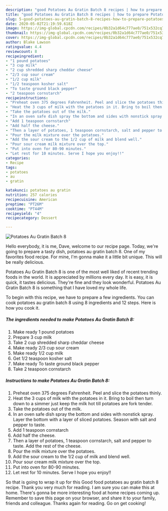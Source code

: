 ```yaml
---
description: "good Potatoes Au Gratin Batch 8 recipes | how to prepare Potatoes Au Gratin Batch 8"
title: "good Potatoes Au Gratin Batch 8 recipes | how to prepare Potatoes Au Gratin Batch 8"
slug: 5-good-potatoes-au-gratin-batch-8-recipes-how-to-prepare-potatoes-au-gratin-batch-8
date: 2020-05-02T21:19:59.618Z
image: https://img-global.cpcdn.com/recipes/0b32a1d64c777ae0/751x532cq70/potatoes-au-gratin-batch-8-recipe-main-photo.jpg
thumbnail: https://img-global.cpcdn.com/recipes/0b32a1d64c777ae0/751x532cq70/potatoes-au-gratin-batch-8-recipe-main-photo.jpg
cover: https://img-global.cpcdn.com/recipes/0b32a1d64c777ae0/751x532cq70/potatoes-au-gratin-batch-8-recipe-main-photo.jpg
author: Blake Lawson
ratingvalue: 4.4
reviewcount: 8
recipeingredient:
- "1 pound potatoes"
- "3 cup milk"
- "2 cup shredded sharp cheddar cheese"
- "2/3 cup sour cream"
- "1/2 cup milk"
- "1/2 teaspoon kosher salt"
- "To taste ground black pepper"
- "2 teaspoon cornstarch"
recipeinstructions:
- "Preheat oven 375 degrees Fahrenheit. Peel and slice the potatoes thinly."
- "Heat the 3 cups of milk with the potatoes in it. Bring to boil then turn down to a simmer just keep the milk hot till potatoes are fork tender."
- "Take the potatoes out of the milk."
- "In an oven safe dish spray the bottom and sides with nonstick spray. Layer the bottom with a layer of sliced potatoes. Season with salt and pepper to taste."
- "Add 1 teaspoon cornstarch"
- "Add half the cheese."
- "Then a layer of potatoes, 1 teaspoon cornstarch, salt and pepper to taste. Add the rest of the cheese."
- "Pour the milk mixture over the potatoes."
- "Add the sour cream to the 1/2 cup of milk and blend well."
- "Pour sour cream milk mixture over the top."
- "Put into oven for 80-90 minutes."
- "Let rest for 10 minutes. Serve I hope you enjoy!!"
categories:
- Recipe
tags:
- potatoes
- au
- gratin

katakunci: potatoes au gratin 
nutrition: 257 calories
recipecuisine: American
preptime: "PT26M"
cooktime: "PT44M"
recipeyield: "4"
recipecategory: Dessert

---
```



![Potatoes Au Gratin Batch 8](https://img-global.cpcdn.com/recipes/0b32a1d64c777ae0/751x532cq70/potatoes-au-gratin-batch-8-recipe-main-photo.jpg)

Hello everybody, it is me, Dave, welcome to our recipe page. Today, we're going to prepare a tasty dish, potatoes au gratin batch 8. One of my favorites food recipe. For mine, I'm gonna make it a little bit unique. This will be really delicious.



Potatoes Au Gratin Batch 8 is one of the most well liked of recent trending foods in the world. It is appreciated by millions every day. It is easy, it is quick, it tastes delicious. They're fine and they look wonderful. Potatoes Au Gratin Batch 8 is something that I have loved my whole life.


To begin with this recipe, we have to prepare a few ingredients. You can cook potatoes au gratin batch 8 using 8 ingredients and 12 steps. Here is how you cook it.

<!--inarticleads1-->

##### The ingredients needed to make Potatoes Au Gratin Batch 8:

1. Make ready 1 pound potatoes
1. Prepare 3 cup milk
1. Take 2 cup shredded sharp cheddar cheese
1. Make ready 2/3 cup sour cream
1. Make ready 1/2 cup milk
1. Get 1/2 teaspoon kosher salt
1. Make ready To taste ground black pepper
1. Take 2 teaspoon cornstarch




<!--inarticleads2-->

##### Instructions to make Potatoes Au Gratin Batch 8:

1. Preheat oven 375 degrees Fahrenheit. Peel and slice the potatoes thinly.
1. Heat the 3 cups of milk with the potatoes in it. Bring to boil then turn down to a simmer just keep the milk hot till potatoes are fork tender.
1. Take the potatoes out of the milk.
1. In an oven safe dish spray the bottom and sides with nonstick spray. Layer the bottom with a layer of sliced potatoes. Season with salt and pepper to taste.
1. Add 1 teaspoon cornstarch
1. Add half the cheese.
1. Then a layer of potatoes, 1 teaspoon cornstarch, salt and pepper to taste. Add the rest of the cheese.
1. Pour the milk mixture over the potatoes.
1. Add the sour cream to the 1/2 cup of milk and blend well.
1. Pour sour cream milk mixture over the top.
1. Put into oven for 80-90 minutes.
1. Let rest for 10 minutes. Serve I hope you enjoy!!




So that is going to wrap it up for this Good food potatoes au gratin batch 8 recipe. Thank you very much for reading. I am sure you can make this at home. There's gonna be more interesting food at home recipes coming up. Remember to save this page on your browser, and share it to your family, friends and colleague. Thanks again for reading. Go on get cooking!

